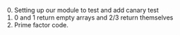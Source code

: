 0. Setting up our module to test and add canary test
1. 0 and 1 return empty arrays and 2/3 return themselves
2. Prime factor code.
